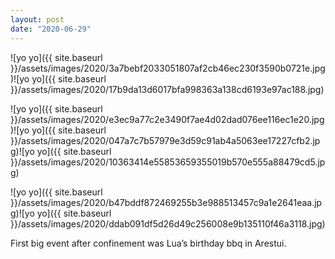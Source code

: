 ```yaml
---
layout: post
date: "2020-06-29"
---
```


![yo yo]({{ site.baseurl }}/assets/images/2020/3a7bebf2033051807af2cb46ec230f3590b0721e.jpg)![yo yo]({{ site.baseurl }}/assets/images/2020/17b9da13d6017bfa998363a138cd6193e97ac188.jpg)

![yo yo]({{ site.baseurl }}/assets/images/2020/e3ec9a77c2e3490f7ae4d02dad076ee116ec1e20.jpg)![yo yo]({{ site.baseurl }}/assets/images/2020/047a7c7b57979e3d59c91ab4a5063ee17227cfb2.jpg)![yo yo]({{ site.baseurl }}/assets/images/2020/10363414e55853659355019b570e555a88479cd5.jpg)

![yo yo]({{ site.baseurl }}/assets/images/2020/b47bddf872469255b3e988513457c9a1e2641eaa.jpg)![yo yo]({{ site.baseurl }}/assets/images/2020/ddab091df5d26d49c256008e9b135110f46a3118.jpg)

First big event after confinement was Lua’s birthday bbq in Arestui.
